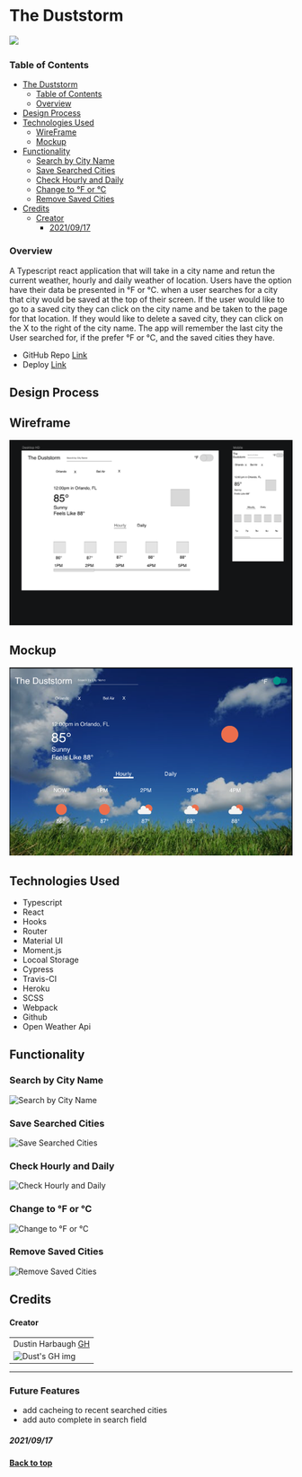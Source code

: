 # The Duststorm
![](https://media.giphy.com/media/hNWrYN0XxNFuV4CTMg/giphy.gif?cid=790b761166833bfe43d4af292b15b5d29234dd4f30698b2d&rid=giphy.gif&ct=g)
### Table of Contents
  - [The Duststorm](#The-Duststorm)
    - [Table of Contents](#table-of-contents)
    - [Overview](#overview)
  - [Design Process](#design-process)
  - [Technologies Used](#technologies-used)
    - [WireFrame](#wireframe)
    - [Mockup](#Mockup)
  - [Functionality](#functionality)
    - [Search by City Name](#Search-by-City-Name)
    - [Save Searched Cities](#Save-Searched-Cities)
    - [Check Hourly and Daily](#Check-Hourly-and-Daily)
    - [Change to °F or °C](#Change-to-°F-or-°C)
    - [Remove Saved Cities](#Remove-Saved-Cities)
  - [Credits](#credits)
      - [Creator](#creator)
        - [2021/09/17](#20210917)

### Overview
A Typescript react application that will take in a city name and retun the current weather, hourly and daily weather of location. Users have the option have their data be presented in °F or °C. when a user searches for a city that city would be saved at the top of their screen. If the user would like to go to a saved city they can click on the city name and be taken to the page for that location. If they would like to delete a saved city, they can click on the X to the right of the city name. The app will remember the last city the User searched for, if the prefer °F or °C, and the saved cities they have.


 - GitHub Repo [Link](https://github.com/Thee-Dust/weather-app)
 - Deploy [Link](https://the-duststorm.herokuapp.com/)


## Design Process

## Wireframe
  <img src='./Sketch/Wireframe.png' />
  
## Mockup
  <img src='./Sketch/Mockup.png' />

## Technologies Used
- Typescript
- React
- Hooks
- Router
- Material UI
- Moment.js
- Locoal Storage
- Cypress
- Travis-CI 
- Heroku
- SCSS
- Webpack
- Github
- Open Weather Api


## Functionality
### Search by City Name
![Search by City Name](https://media.giphy.com/media/c9X8z5oD7W6TIHgl1n/giphy.gif)
### Save Searched Cities
![Save Searched Cities](https://media.giphy.com/media/elwLbUop1xODNC2gAT/giphy.gif)
### Check Hourly and Daily
![Check Hourly and Daily](https://media.giphy.com/media/pTei7tFFvzv5Wotcyv/giphy.gif)
### Change to °F or °C
![Change to °F or °C](https://media.giphy.com/media/CKrvxze6yptWR7l6GC/giphy.gif)
### Remove Saved Cities
![Remove Saved Cities](https://media.giphy.com/media/RhKX8b9b2pzgAroa9Q/giphy.gif)

## Credits
#### Creator
<table>
  <tr>
    <td> Dustin Harbaugh <a href="https://github.com/Thee-Dust">GH</td>
  </tr> 
  <td>
    <img src="https://avatars.githubusercontent.com/u/75390410?v=4" alt="Dust's GH img"
  width="150" height="auto" />
  </td>
  
</table>


**************************************************************************
### Future Features
  - add cacheing to recent searched cities
  - add auto complete in search field

##### 2021/09/17
**[Back to top](#table-of-contents)**
